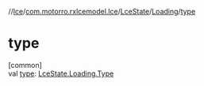 //[lce](../../../../index.md)/[com.motorro.rxlcemodel.lce](../../index.md)/[LceState](../index.md)/[Loading](index.md)/[type](type.md)

# type

[common]\
val [type](type.md): [LceState.Loading.Type](-type/index.md)
